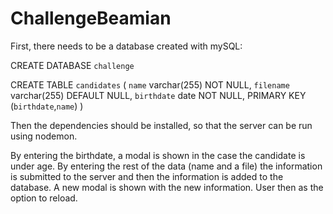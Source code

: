 # ChallengeBeamian

First, there needs to be a database created with mySQL:

CREATE DATABASE `challenge`

CREATE TABLE `candidates` (
  `name` varchar(255) NOT NULL,
  `filename` varchar(255) DEFAULT NULL,
  `birthdate` date NOT NULL,
  PRIMARY KEY (`birthdate`,`name`)
  )

Then the dependencies should be installed, so that the server can be run using nodemon.

By entering the birthdate, a modal is shown in the case the candidate is under age.
By entering the rest of the data (name and a file) the information is submitted to the server and then the information is added to the database. A new modal is shown with the new information.
User then as the option to reload.
